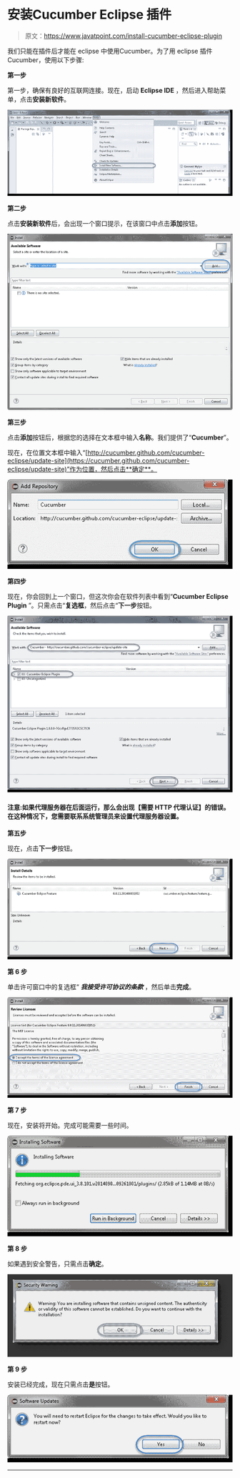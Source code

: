 # 安装Cucumber Eclipse 插件

> 原文：<https://www.javatpoint.com/install-cucumber-eclipse-plugin>

我们只能在插件后才能在 eclipse 中使用Cucumber。为了用 eclipse 插件Cucumber，使用以下步骤:

**第一步**

第一步，确保有良好的互联网连接。现在，启动 **Eclipse IDE** ，然后进入帮助菜单，点击**安装新软件**。

![Install Cucumber Eclipse Plugin](img/78fae373af2b8d196df800ff7bbd97d3.png)

**第二步**

点击**安装新软件**后，会出现一个窗口提示，在该窗口中点击**添加**按钮。

![Install Cucumber Eclipse Plugin](img/1b5c9ba60033f1f6f0946c6365b55b17.png)

**第三步**

点击**添加**按钮后，根据您的选择在文本框中输入**名称**。我们提供了“**Cucumber**”。

现在，在位置文本框中输入“[http://cucumber.github.com/cucumber-eclipse/update-site](https://cucumber.github.com/cucumber-eclipse/update-site)”作为位置，然后点击**确定**。

![Install Cucumber Eclipse Plugin](img/7bebe5a5db9c35517b48300a620e15ba.png)

**第四步**

现在，你会回到上一个窗口，但这次你会在软件列表中看到“**Cucumber Eclipse Plugin** ”。只需点击“**复选框**，然后点击“**下一步**按钮。

![Install Cucumber Eclipse Plugin](img/0e6cfd25748234838bc66e3994d49577.png)

#### 注意:如果代理服务器在后面运行，那么会出现【需要 HTTP 代理认证】的错误。在这种情况下，您需要联系系统管理员来设置代理服务器设置。

**第五步**

现在，点击**下一步**按钮。

![Install Cucumber Eclipse Plugin](img/7a0052e8d3aa0fe0178ef8d923a1b6c4.png)

**第 6 步**

单击许可窗口中的复选框“ ***我接受许可协议的条款*** ，然后单击**完成**。

![Install Cucumber Eclipse Plugin](img/e757cf533d82314796ab0f6dab059712.png)

**第 7 步**

现在，安装将开始。完成可能需要一些时间。

![Install Cucumber Eclipse Plugin](img/45464aeb2820913d888950993fb06d39.png)

**第 8 步**

如果遇到安全警告，只需点击**确定**。

![Install Cucumber Eclipse Plugin](img/d408dcbc4c434b02ca4f5cacf688d851.png)

**第 9 步**

安装已经完成，现在只需点击**是**按钮。

![Install Cucumber Eclipse Plugin](img/003f4a5fa5e9b724360a5b1a014cab53.png)

* * *